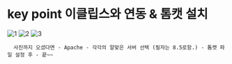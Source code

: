# key point 이클립스와 연동 & 톰캣 설치 

![1](https://user-images.githubusercontent.com/110442250/196069941-ad473e65-6b3e-4e02-b530-684326f7af4b.jpg)
![2](https://user-images.githubusercontent.com/110442250/196071491-cead771f-1e90-4532-9cb0-133d642d980b.jpg)
![3](https://user-images.githubusercontent.com/110442250/196071651-bdde1b6c-2ae7-46fc-8da3-c8cd3e992a0a.jpg)


      사진까지 오셨다면 - Apache - 각각의 알맞은 서버 선택 (필자는 8.5로함.) - 톰켓 파일 설정 후 - 끝~~

